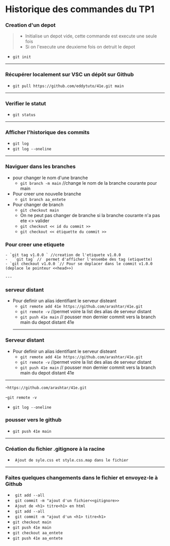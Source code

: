 # Historique des commandes du TP1

### Creation d'un depot

> - Initialise un depot vide, cette commande est execute une seule fois
> - Si on l'execute une deuxieme fois on detruit le depot
- `git init`

---

### Récupérer localement sur VSC un dépôt sur Github

- `git pull https://github.com/eddytuto/41e.git main `
---


### Verifier le statut 
- `git status` 
---
### Afficher l'historique des commits
- `git log`
- `git log --oneline`
---
### Naviguer dans les branches
- pour changer le nom d'une branche 
    - `git branch -m main` //change le nom de la branche courante pour main
- Pour creer une nouvelle branche 
    - `git branch aa_entete`
- Pour changer de branch
    - `git checkout main`
    - On ne peut pas changer de branche si la branche courante n'a pas ete <<commit>> valider
    - `git checkout << id du commit >>`
    - `git checkout << étiquette du commit >>`
 ###  Pour creer une etiquete
    - `git tag v1.0.0 ` //creation de l'etiquete v1.0.0
    -   `git tag` //  permet d'afficher l'ensembe des tag (etiquette)
    - `git checkout v1.0.0 `// Pour se deplacer dans le commit v1.0.0 (deplace le pointeur <<head>>)

    ---
### serveur distant
- Pour definir un alias identifiant le serveur disteant 
    - `git remote add 41e https://github.com/arashtar/41e.git`
    - `git remote -v` //permet voire la list des alias de serveur distant
    - `git push 41e main` // pousser mon dernier commit vers la branch main du depot distant 41e
  ---
### Serveur distant
- Pour definir un alias identifiant le serveur disteant 
    - `git remote add 41e https://github.com/arashtar/41e.git`
    - `git remote -v` //permet voire la list des alias de serveur distant
    - `git push 41e main` // pousser mon dernier commit vers la branch main du depot distant 41e
 ---
    

-`https://github.com/arashtar/41e.git`

-`git remote -v`

- `git log --oneline`

### pousser vers le github

- `git push 41e main `
---

### Création du fichier .gitignore à la racine
- ` Ajout de syle.css et style.css.map dans le fichier`
---
### Faites quelques changements dans le fichier et envoyez-le à Github

-  ` git add --all`
- ` git commit -m "ajout d'un fichier<<gitignore>>`
- ` Ajout de <h1> titre<h1> en html`
-  ` git add --all`
- ` git commit -m "ajout d'un <h1> titre<h1>`
- `git checkout main`
- `git push 41e main`
- `git checkout aa_entete`
- `git push 41e aa_entete`

